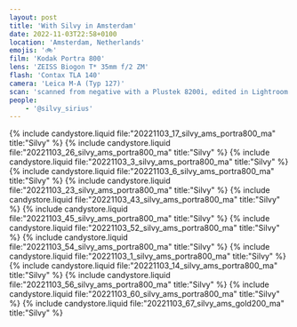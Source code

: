 ```yaml
---
layout: post
title: 'With Silvy in Amsterdam'
date: 2022-11-03T22:58+0100
location: 'Amsterdam, Netherlands'
emojis: '🚲'
film: 'Kodak Portra 800'
lens: 'ZEISS Biogon T* 35mm f/2 ZM'
flash: 'Contax TLA 140'
camera: 'Leica M-A (Typ 127)'
scan: 'scanned from negative with a Plustek 8200i, edited in Lightroom'
people: 
    - '@silvy_sirius'
---
```


{% include candystore.liquid file:"20221103_17_silvy_ams_portra800_ma" title:"Silvy" %}
{% include candystore.liquid file:"20221103_26_silvy_ams_portra800_ma" title:"Silvy" %}
{% include candystore.liquid file:"20221103_3_silvy_ams_portra800_ma" title:"Silvy" %}
{% include candystore.liquid file:"20221103_6_silvy_ams_portra800_ma" title:"Silvy" %}
{% include candystore.liquid file:"20221103_23_silvy_ams_portra800_ma" title:"Silvy" %}
{% include candystore.liquid file:"20221103_43_silvy_ams_portra800_ma" title:"Silvy" %}
{% include candystore.liquid file:"20221103_45_silvy_ams_portra800_ma" title:"Silvy" %}
{% include candystore.liquid file:"20221103_52_silvy_ams_portra800_ma" title:"Silvy" %}
{% include candystore.liquid file:"20221103_54_silvy_ams_portra800_ma" title:"Silvy" %}
{% include candystore.liquid file:"20221103_1_silvy_ams_portra800_ma" title:"Silvy" %}
{% include candystore.liquid file:"20221103_14_silvy_ams_portra800_ma" title:"Silvy" %}
{% include candystore.liquid file:"20221103_56_silvy_ams_portra800_ma" title:"Silvy" %}
{% include candystore.liquid file:"20221103_60_silvy_ams_portra800_ma" title:"Silvy" %}
{% include candystore.liquid file:"20221103_67_silvy_ams_gold200_ma" title:"Silvy" %}